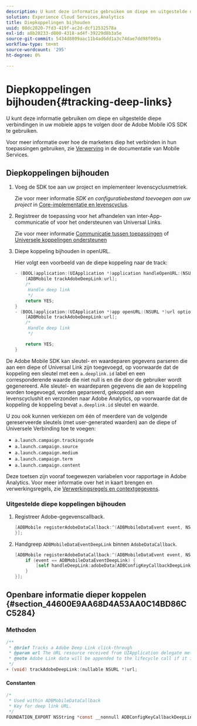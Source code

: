 ```yaml
---
description: U kunt deze informatie gebruiken om diepe en uitgestelde diepe verbindingen in uw mobiele apps te volgen door de Adobe Mobile iOS SDK te gebruiken.
solution: Experience Cloud Services,Analytics
title: Diepkoppelingen bijhouden
uuid: 08dc2820-7fd3-419f-ac2d-dcf12532578a
exl-id: a8b20233-d800-4318-ad4f-39229d8b3a5e
source-git-commit: 5434d8809aac11b4ad6dd1a3c74dae7dd98f095a
workflow-type: tm+mt
source-wordcount: '295'
ht-degree: 0%

---
```


# Diepkoppelingen bijhouden{#tracking-deep-links}

U kunt deze informatie gebruiken om diepe en uitgestelde diepe verbindingen in uw mobiele apps te volgen door de Adobe Mobile iOS SDK te gebruiken.

Voor meer informatie over hoe de marketers diep het verbinden in hun toepassingen gebruiken, zie [Verwerving](/help/ios/acquisition-main/acquisition.md) in de documentatie van Mobile Services.

## Diepkoppelingen bijhouden

1. Voeg de SDK toe aan uw project en implementeer levenscyclusmetriek.

   Zie voor meer informatie *SDK en configuratiebestand toevoegen aan uw project* in [Core-implementatie en levenscyclus](/help/ios/getting-started/dev-qs.md).
1. Registreer de toepassing voor het afhandelen van inter-App-communicatie of voor het ondersteunen van Universal Links.

   Zie voor meer informatie [Communicatie tussen toepassingen](https://developer.apple.com/library/ios/documentation/iPhone/Conceptual/iPhoneOSProgrammingGuide/Inter-AppCommunication/Inter-AppCommunication.html#//apple_ref/doc/uid/TP40007072-CH6-SW10) of [Universele koppelingen ondersteunen](https://developer.apple.com/library/ios/documentation/General/Conceptual/AppSearch/UniversalLinks.html)

1. Diepe koppeling bijhouden in openURL.

   Hier volgt een voorbeeld van de diepe koppeling naar de track:

   ```objective-c
   - (BOOL)application:(UIApplication *)application handleOpenURL:(NSURL *)url { 
       [ADBMobile trackAdobeDeepLink:url]; 
       /* 
        Handle deep link 
        */ 
       return YES; 
   } 
   - (BOOL)application:(UIApplication *)app openURL:(NSURL *)url options:(NSDictionary<NSString *, id> *)options { 
       [ADBMobile trackAdobeDeepLink:url]; 
       /* 
        Handle deep link 
        */ 
   
       return YES; 
   }
   ```

De Adobe Mobile SDK kan sleutel- en waardeparen gegevens parseren die aan een diepe of Universal Link zijn toegevoegd, op voorwaarde dat de koppeling een sleutel met een `a.deeplink.id` label en een corresponderende waarde die niet null is en die door de gebruiker wordt gegenereerd. Alle sleutel- en waardeparen gegevens die aan de koppeling worden toegevoegd, worden geparseerd, gekoppeld aan een levenscyclushit en verzonden naar Adobe Analytics, op voorwaarde dat de koppeling de koppeling bevat `a.deeplink.id` sleutel en waarde.

U zou ook kunnen verkiezen om één of meerdere van de volgende gereserveerde sleutels (met user-generated waarden) aan de diepe of Universele Verbinding toe te voegen:

* `a.launch.campaign.trackingcode`
* `a.launch.campaign.source`
* `a.launch.campaign.medium`
* `a.launch.campaign.term`
* `a.launch.campaign.content`

Deze toetsen zijn vooraf toegewezen variabelen voor rapportage in Adobe Analytics. Voor meer informatie over het in kaart brengen en verwerkingsregels, zie [Verwerkingsregels en contextgegevens](/help/ios/getting-started/proc-rules.md).

### Uitgestelde diepe koppelingen bijhouden

1. Registreer Adobe-gegevenscallback.

   ```objective-c
   [ADBMobile registerAdobeDataCallback:^(ADBMobileDataEvent event, NSDictionary * _Nullable adobeData) { 
   }];
   ```

1. Handgreep `ADBMobileDataEventDeepLink` binnen `AdobeDataCallback`.

   ```objective-c
   [ADBMobile registerAdobeDataCallback:^(ADBMobileDataEvent event, NSDictionary * _Nullable adobeData) { 
       if (event == ADBMobileDataEventDeepLink) { 
           [self handleDeepLink:adobeData[ADBConfigKeyCallbackDeepLink]]; 
       } 
   }];
   ```

## Openbare informatie dieper koppelen {#section_44600E9AA68D4A53AA0C14BD86CC5284}

### Methoden

```objective-c
/** 
 * @brief Tracks a Adobe Deep Link click-through 
 * @param url The URL resource received from UIApplication delegate method. 
 * @note Adobe Link data will be appended to the lifecycle call if it is a launch event, otherwise an extra call will be sent. 
 */ 
+ (void) trackAdobeDeepLink:(nullable NSURL *)url;
```

#### Constanten

```objective-c
/* 
 * Used within ADBMobileDataCallback 
 * Key for deep link URL. 
 */ 
FOUNDATION_EXPORT NSString *const __nonnull ADBConfigKeyCallbackDeepLink;
```
